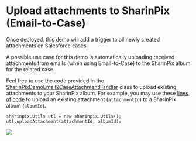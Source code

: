 # Upload attachments to SharinPix (Email-to-Case)

Once deployed, this demo will add a trigger to all newly created attachments on Salesforce cases. 

A possible use case for this demo is automatically uploading received attachments from emails (when using Email-to-Case) to the SharinPix album for the related case.

Feel free to use the code provided in the [SharinPixDemoEmail2CaseAttachmentHandler](src/classes/SharinPixDemoEmail2CaseAttachmentHandler.cls) class to upload existing attachments to your SharinPix album.
For example, you may use these [lines of code](/src/classes/SharinPixDemoEmail2CaseAttachmentHandler.cls#L15) to upload an existing attachment (`attachmentId`) to a SharinPix album (`albumId`).
```
sharinpix.Utils utl = new sharinpix.Utils();
utl.uploadAttachment(attachmentId, albumId);
```

[<img src="https://raw.githubusercontent.com/afawcett/githubsfdeploy/master/deploy.png">](https://githubsfdeploy.herokuapp.com?owner=sharinpix&repo=demo-apex&ref=email2case_attachment)
